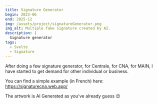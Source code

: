 ```yaml
---
title: Signature Generator
begin: 2023-06
end: 2025-12
img: /assets/project/signatureGenerator.png
img_alt: Multiple fake signature created by AI.
description: |
  Signature generator 
tags:
  - Svelte
  - Signature
---
```

After doing a few signature generator, for Centrale, for CNA, for MAIN, I have started to get demand for other individual or business.

You can find a simple example (in French) here: <https://signaturecna.web.app/>

The artwork is AI Generated as you've already guess 😉
